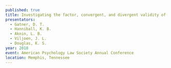 ```yaml
---
published: true
title: Investigating the factor, convergent, and divergent validity of the Comprehensive Assessment of Psychopathic  Personality (CAPP)
presentators:
  - Gatner, D. T.
  - Hanniball, K. B.
  - Aknin, L. B.
  - Viljoen, J. L.
  - Douglas, K. S.
year: 2018
event: American Psychology Law Society Annual Conference
location: Memphis, Tennessee
---
```

